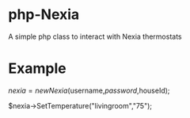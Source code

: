 # php-Nexia
A simple php class to interact with Nexia thermostats

# Example
$nexia = new Nexia($username,$password,$houseId);

$nexia->SetTemperature("livingroom","75");
